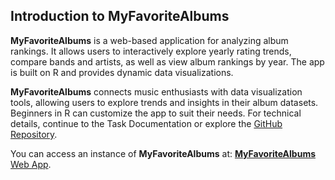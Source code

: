 ## Introduction to __MyFavoriteAlbums__

__MyFavoriteAlbums__ is a web-based application for analyzing album rankings. It allows users to interactively explore yearly rating trends, compare bands and artists, as well as view album rankings by year. The app is built on R and provides dynamic data visualizations.

__MyFavoriteAlbums__ connects music enthusiasts with data visualization tools, allowing users to explore trends and insights in their album datasets. Beginners in R can customize the app to suit their needs. For technical details, continue to the Task Documentation or explore the [GitHub Repository](https://github.com/UW-Example-Student/__MyFavoriteAlbums__).

You can access an instance of __MyFavoriteAlbums__ at: [__MyFavoriteAlbums__ Web App](https://cholstro.shinyapps.io/shiny-music/).
